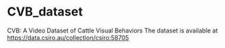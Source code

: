 # CVB_dataset
CVB: A Video Dataset of Cattle Visual Behaviors
The dataset is available at https://data.csiro.au/collection/csiro:58705
